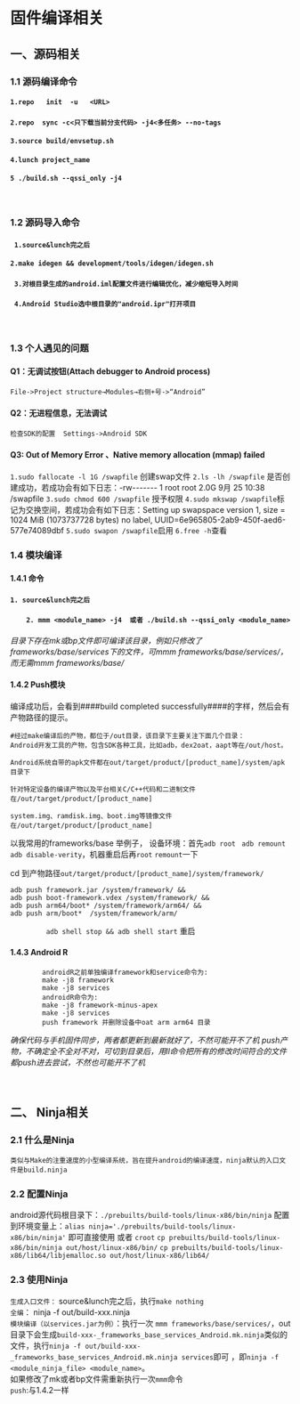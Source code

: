 # 固件编译相关
## 一、源码相关
### 1.1 源码编译命令
####      ```1.repo   init	-u   <URL> ```
####      ```2.repo  sync -c<只下载当前分支代码> -j4<多任务> --no-tags```
####      ```3.source build/envsetup.sh```
####      ```4.lunch project_name```
####      ```5 ./build.sh --qssi_only -j4```
 <br/>
 
### 1.2 源码导入命令
####  ``` 1.source&lunch完之后```
####  ```2.make idegen && development/tools/idegen/idegen.sh```
####  ``` 3.对根目录生成的android.iml配置文件进行编辑优化，减少缩短导入时间```
####  ``` 4.Android Studio选中根目录的"android.ipr"打开项目```
<br/>

### 1.3 个人遇见的问题
#### Q1：无调试按钮(Attach debugger to Android process)
  `File->Project structure→Modules→右侧+号->“Android”`
#### Q2：无进程信息，无法调试
`检查SDK的配置  Settings->Android SDK`
#### Q3: Out of Memory Error 、Native memory allocation (mmap) failed
`1.sudo fallocate -l 1G /swapfile` 创建swap文件
`2.ls -lh /swapfile`  是否创建成功，若成功会有如下日志：-rw------- 1 root root 2.0G 9月  25 10:38 /swapfile
`3.sudo chmod 600 /swapfile` 授予权限
`4.sudo mkswap /swapfile`标记为交换空间，若成功会有如下日志：Setting up swapspace version 1, size = 1024 MiB (1073737728 bytes)
no label, UUID=6e965805-2ab9-450f-aed6-577e74089dbf
`5.sudo swapon /swapfile`启用
`6.free -h`查看
<br/>

### 1.4 模块编译
#### 1.4.1 命令
#### ```1. source&lunch完之后```
#### `     2. mmm <module_name> -j4  或者 ./build.sh --qssi_only <module_name> `
_目录下存在mk或bp文件即可编译该目录，例如只修改了frameworks/base/services下的文件，可mmm frameworks/base/services/，而无需mmm frameworks/base/_
#### 	1.4.2 Push模块
编译成功后，会看到####build completed successfully####的字样，然后会有产物路径的提示。
```
#经过make编译后的产物，都位于/out目录，该目录下主要关注下面几个目录：
Android开发工具的产物，包含SDK各种工具，比如adb，dex2oat，aapt等在/out/host。

Android系统自带的apk文件都在out/target/product/[product_name]/system/apk目录下

针对特定设备的编译产物以及平台相关C/C++代码和二进制文件在/out/target/product/[product_name]

system.img、ramdisk.img、boot.img等镜像文件在/out/target/product/[product_name]
```
以我常用的frameworks/base 举例子，
设备环境：首先`adb root ` `adb remount` `adb disable-verity`，机器重启后再`root` `remount`一下

cd 到产物路径`out/target/product/[product_name]/system/framework/`
```
adb push framework.jar /system/framework/ && 
adb push boot-framework.vdex /system/framework/ && 
adb push arm64/boot* /system/framework/arm64/ &&
adb push arm/boot*  /system/framework/arm/ 
```
```         adb shell stop && adb shell start```  重启

#### 	1.4.3 Android R
```
        androidR之前单独编译framework和service命令为:
        make -j8 framework
        make -j8 services
        androidR命令为:
        make -j8 framework-minus-apex
        make -j8 services
        push framework 并删除设备中oat arm arm64 目录
```
_确保代码与手机固件同步，两者都更新到最新就好了，不然可能开不了机_
_push产物，不确定全不全对不对，可切到目录后，用ll命令把所有的修改时间符合的文件都push进去尝试，不然也可能开不了机_
<br/>  
<br/>   

## 二、 Ninja相关
### 2.1 什么是Ninja
`类似与Make的注重速度的小型编译系统，旨在提升android的编译速度，ninja默认的入口文件是build.ninja`

### 2.2 配置Ninja
android源代码根目录下：`./prebuilts/build-tools/linux-x86/bin/ninja`
配置到环境变量上：`alias ninja='./prebuilts/build-tools/linux-x86/bin/ninja'` 即可直接使用  或者
 `croot`
`cp prebuilts/build-tools/linux-x86/bin/ninja out/host/linux-x86/bin/`
`cp prebuilts/build-tools/linux-x86/lib64/libjemalloc.so out/host/linux-x86/lib64/`

### 2.3 使用Ninja
`生成入口文件：`  source&lunch完之后，执行`make nothing`  
`全编`： ninja -f out/build-xxx.ninja  
`模块编译（以services.jar为例）`：执行一次 `mmm frameworks/base/services/`，out目录下会生成`build-xxx-_frameworks_base_services_Android.mk.ninja`类似的文件，执行`ninja -f out/build-xxx-_frameworks_base_services_Android.mk.ninja services`即可 ，即`ninja -f <module_ninja_file> <module_name>`。  
如果修改了mk或者bp文件需重新执行一次`mmm`命令  
`push`:与1.4.2一样



